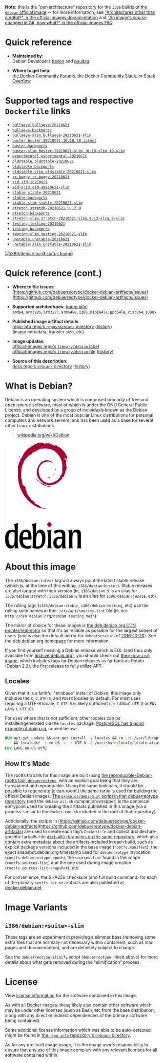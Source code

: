 <!--

********************************************************************************

WARNING:

    DO NOT EDIT "debian/README.md"

    IT IS AUTO-GENERATED

    (from the other files in "debian/" combined with a set of templates)

********************************************************************************

-->

**Note:** this is the "per-architecture" repository for the `i386` builds of [the `debian` official image](https://hub.docker.com/_/debian) -- for more information, see ["Architectures other than amd64?" in the official images documentation](https://github.com/docker-library/official-images#architectures-other-than-amd64) and ["An image's source changed in Git, now what?" in the official images FAQ](https://github.com/docker-library/faq#an-images-source-changed-in-git-now-what).

# Quick reference

-	**Maintained by**:  
	Debian Developers [tianon](https://qa.debian.org/developer.php?login=tianon) and [paultag](https://qa.debian.org/developer.php?login=paultag)

-	**Where to get help**:  
	[the Docker Community Forums](https://forums.docker.com/), [the Docker Community Slack](https://dockr.ly/slack), or [Stack Overflow](https://stackoverflow.com/search?tab=newest&q=docker)

# Supported tags and respective `Dockerfile` links

-	[`bullseye`, `bullseye-20210621`](https://github.com/debuerreotype/docker-debian-artifacts/blob/acc2dfe04e3e73c21ffb2153d25e1293f4e68f19/bullseye/Dockerfile)
-	[`bullseye-backports`](https://github.com/debuerreotype/docker-debian-artifacts/blob/acc2dfe04e3e73c21ffb2153d25e1293f4e68f19/bullseye/backports/Dockerfile)
-	[`bullseye-slim`, `bullseye-20210621-slim`](https://github.com/debuerreotype/docker-debian-artifacts/blob/acc2dfe04e3e73c21ffb2153d25e1293f4e68f19/bullseye/slim/Dockerfile)
-	[`buster`, `buster-20210621`, `10.10`, `10`, `latest`](https://github.com/debuerreotype/docker-debian-artifacts/blob/acc2dfe04e3e73c21ffb2153d25e1293f4e68f19/buster/Dockerfile)
-	[`buster-backports`](https://github.com/debuerreotype/docker-debian-artifacts/blob/acc2dfe04e3e73c21ffb2153d25e1293f4e68f19/buster/backports/Dockerfile)
-	[`buster-slim`, `buster-20210621-slim`, `10.10-slim`, `10-slim`](https://github.com/debuerreotype/docker-debian-artifacts/blob/acc2dfe04e3e73c21ffb2153d25e1293f4e68f19/buster/slim/Dockerfile)
-	[`experimental`, `experimental-20210621`](https://github.com/debuerreotype/docker-debian-artifacts/blob/acc2dfe04e3e73c21ffb2153d25e1293f4e68f19/experimental/Dockerfile)
-	[`oldstable`, `oldstable-20210621`](https://github.com/debuerreotype/docker-debian-artifacts/blob/acc2dfe04e3e73c21ffb2153d25e1293f4e68f19/oldstable/Dockerfile)
-	[`oldstable-backports`](https://github.com/debuerreotype/docker-debian-artifacts/blob/acc2dfe04e3e73c21ffb2153d25e1293f4e68f19/oldstable/backports/Dockerfile)
-	[`oldstable-slim`, `oldstable-20210621-slim`](https://github.com/debuerreotype/docker-debian-artifacts/blob/acc2dfe04e3e73c21ffb2153d25e1293f4e68f19/oldstable/slim/Dockerfile)
-	[`rc-buggy`, `rc-buggy-20210621`](https://github.com/debuerreotype/docker-debian-artifacts/blob/acc2dfe04e3e73c21ffb2153d25e1293f4e68f19/rc-buggy/Dockerfile)
-	[`sid`, `sid-20210621`](https://github.com/debuerreotype/docker-debian-artifacts/blob/acc2dfe04e3e73c21ffb2153d25e1293f4e68f19/sid/Dockerfile)
-	[`sid-slim`, `sid-20210621-slim`](https://github.com/debuerreotype/docker-debian-artifacts/blob/acc2dfe04e3e73c21ffb2153d25e1293f4e68f19/sid/slim/Dockerfile)
-	[`stable`, `stable-20210621`](https://github.com/debuerreotype/docker-debian-artifacts/blob/acc2dfe04e3e73c21ffb2153d25e1293f4e68f19/stable/Dockerfile)
-	[`stable-backports`](https://github.com/debuerreotype/docker-debian-artifacts/blob/acc2dfe04e3e73c21ffb2153d25e1293f4e68f19/stable/backports/Dockerfile)
-	[`stable-slim`, `stable-20210621-slim`](https://github.com/debuerreotype/docker-debian-artifacts/blob/acc2dfe04e3e73c21ffb2153d25e1293f4e68f19/stable/slim/Dockerfile)
-	[`stretch`, `stretch-20210621`, `9.13`, `9`](https://github.com/debuerreotype/docker-debian-artifacts/blob/acc2dfe04e3e73c21ffb2153d25e1293f4e68f19/stretch/Dockerfile)
-	[`stretch-backports`](https://github.com/debuerreotype/docker-debian-artifacts/blob/acc2dfe04e3e73c21ffb2153d25e1293f4e68f19/stretch/backports/Dockerfile)
-	[`stretch-slim`, `stretch-20210621-slim`, `9.13-slim`, `9-slim`](https://github.com/debuerreotype/docker-debian-artifacts/blob/acc2dfe04e3e73c21ffb2153d25e1293f4e68f19/stretch/slim/Dockerfile)
-	[`testing`, `testing-20210621`](https://github.com/debuerreotype/docker-debian-artifacts/blob/acc2dfe04e3e73c21ffb2153d25e1293f4e68f19/testing/Dockerfile)
-	[`testing-backports`](https://github.com/debuerreotype/docker-debian-artifacts/blob/acc2dfe04e3e73c21ffb2153d25e1293f4e68f19/testing/backports/Dockerfile)
-	[`testing-slim`, `testing-20210621-slim`](https://github.com/debuerreotype/docker-debian-artifacts/blob/acc2dfe04e3e73c21ffb2153d25e1293f4e68f19/testing/slim/Dockerfile)
-	[`unstable`, `unstable-20210621`](https://github.com/debuerreotype/docker-debian-artifacts/blob/acc2dfe04e3e73c21ffb2153d25e1293f4e68f19/unstable/Dockerfile)
-	[`unstable-slim`, `unstable-20210621-slim`](https://github.com/debuerreotype/docker-debian-artifacts/blob/acc2dfe04e3e73c21ffb2153d25e1293f4e68f19/unstable/slim/Dockerfile)

[![i386/debian build status badge](https://img.shields.io/jenkins/s/https/doi-janky.infosiftr.net/job/multiarch/job/i386/job/debian.svg?label=i386/debian%20%20build%20job)](https://doi-janky.infosiftr.net/job/multiarch/job/i386/job/debian/)

# Quick reference (cont.)

-	**Where to file issues**:  
	[https://github.com/debuerreotype/docker-debian-artifacts/issues](https://github.com/debuerreotype/docker-debian-artifacts/issues)

-	**Supported architectures**: ([more info](https://github.com/docker-library/official-images#architectures-other-than-amd64))  
	[`amd64`](https://hub.docker.com/r/amd64/debian/), [`arm32v5`](https://hub.docker.com/r/arm32v5/debian/), [`arm32v7`](https://hub.docker.com/r/arm32v7/debian/), [`arm64v8`](https://hub.docker.com/r/arm64v8/debian/), [`i386`](https://hub.docker.com/r/i386/debian/), [`mips64le`](https://hub.docker.com/r/mips64le/debian/), [`ppc64le`](https://hub.docker.com/r/ppc64le/debian/), [`riscv64`](https://hub.docker.com/r/riscv64/debian/), [`s390x`](https://hub.docker.com/r/s390x/debian/)

-	**Published image artifact details**:  
	[repo-info repo's `repos/debian/` directory](https://github.com/docker-library/repo-info/blob/master/repos/debian) ([history](https://github.com/docker-library/repo-info/commits/master/repos/debian))  
	(image metadata, transfer size, etc)

-	**Image updates**:  
	[official-images repo's `library/debian` label](https://github.com/docker-library/official-images/issues?q=label%3Alibrary%2Fdebian)  
	[official-images repo's `library/debian` file](https://github.com/docker-library/official-images/blob/master/library/debian) ([history](https://github.com/docker-library/official-images/commits/master/library/debian))

-	**Source of this description**:  
	[docs repo's `debian/` directory](https://github.com/docker-library/docs/tree/master/debian) ([history](https://github.com/docker-library/docs/commits/master/debian))

# What is Debian?

Debian is an operating system which is composed primarily of free and open-source software, most of which is under the GNU General Public License, and developed by a group of individuals known as the Debian project. Debian is one of the most popular Linux distributions for personal computers and network servers, and has been used as a base for several other Linux distributions.

> [wikipedia.org/wiki/Debian](https://en.wikipedia.org/wiki/Debian)

![logo](https://raw.githubusercontent.com/docker-library/docs/b449be7df57e9ed9086bb5821bfb5d6cdc5d67a4/debian/logo.png)

# About this image

The `i386/debian:latest` tag will always point the latest stable release (which is, at the time of this writing, `i386/debian:buster`). Stable releases are also tagged with their version (ie, `i386/debian:9` is an alias for `i386/debian:stretch`, `i386/debian:8` is an alias for `i386/debian:jessie`, etc).

The rolling tags (`i386/debian:stable`, `i386/debian:testing`, etc) use the rolling suite names in their `/etc/apt/sources.list` file (ie, `deb http://deb.debian.org/debian testing main`).

The mirror of choice for these images is [the deb.debian.org CDN pointer/redirector](https://deb.debian.org) so that it's as reliable as possible for the largest subset of users (and is also the default mirror for `debootstrap` as of [2016-10-20](https://anonscm.debian.org/cgit/d-i/debootstrap.git/commit/?id=9e8bc60ad1ccf3a25ce7890526b70059f3e770de)). See the [deb.debian.org homepage](https://deb.debian.org) for more information.

If you find yourself needing a Debian release which is EOL (and thus only available from [archive.debian.org](http://archive.debian.org)), you should check out [the `debian/eol` image](https://hub.docker.com/r/debian/eol/), which includes tags for Debian releases as far back as Potato (Debian 2.2), the first release to fully utilize APT.

## Locales

Given that it is a faithful "minbase" install of Debian, this image only includes the `C`, `C.UTF-8`, and `POSIX` locales by default. For most uses requiring a UTF-8 locale, `C.UTF-8` is likely sufficient (`-e LANG=C.UTF-8` or `ENV LANG C.UTF-8`).

For uses where that is not sufficient, other locales can be installed/generated via the `locales` package. [PostgreSQL has a good example of doing so](https://github.com/docker-library/postgres/blob/69bc540ecfffecce72d49fa7e4a46680350037f9/9.6/Dockerfile#L21-L24), copied below:

```dockerfile
RUN apt-get update && apt-get install -y locales && rm -rf /var/lib/apt/lists/* \
	&& localedef -i en_US -c -f UTF-8 -A /usr/share/locale/locale.alias en_US.UTF-8
ENV LANG en_US.utf8
```

## How It's Made

The rootfs tarballs for this image are built using [the reproducible-Debian-rootfs tool, `debuerreotype`](https://github.com/debuerreotype/debuerreotype), with an explicit goal being that they are transparent and reproducible. Using the same toolchain, it should be possible to regenerate (clean-room!) the same tarballs used for building the official Debian images. [The `examples/debian.sh` script in that debuerreotype repository](https://github.com/debuerreotype/debuerreotype/blob/master/examples/debian.sh) (and the `debian-all.sh` companion/wrapper) is the canonical entrypoint used for creating the artifacts published in this image (via a process similar to the `docker-run.sh` included in the root of that repository).

Additionally, the scripts in [https://github.com/debuerreotype/docker-debian-artifacts](https://github.com/debuerreotype/docker-debian-artifacts) are used to create each tag's `Dockerfile` and collect architecture-specific tarballs into [`dist-ARCH` branches on the same repository](https://github.com/debuerreotype/docker-debian-artifacts/branches), which also contain extra metadata about the artifacts included in each build, such as explicit package versions included in the base image (`rootfs.manifest`), the exact snapshot.debian.org timestamp used for `debuerreotype` invocation (`rootfs.debuerreotype-epoch`), the `sources.list` found in the image (`rootfs.sources-list`) and the one used during image creation (`rootfs.sources-list-snapshot`), etc.

For convenience, the SHA256 checksum (and full build command) for each of the primary `rootfs.tar.xz` artifacts are also published at [docker.debian.net](https://docker.debian.net/).

# Image Variants

## `i386/debian:<suite>-slim`

These tags are an experiment in providing a slimmer base (removing some extra files that are normally not necessary within containers, such as man pages and documentation), and are definitely subject to change.

See the `debuerreotype-slimify` script (`debuerreotype` linked above) for more details about what gets removed during the "slimification" process.

# License

View [license information](https://www.debian.org/social_contract#guidelines) for the software contained in this image.

As with all Docker images, these likely also contain other software which may be under other licenses (such as Bash, etc from the base distribution, along with any direct or indirect dependencies of the primary software being contained).

Some additional license information which was able to be auto-detected might be found in [the `repo-info` repository's `debian/` directory](https://github.com/docker-library/repo-info/tree/master/repos/debian).

As for any pre-built image usage, it is the image user's responsibility to ensure that any use of this image complies with any relevant licenses for all software contained within.
